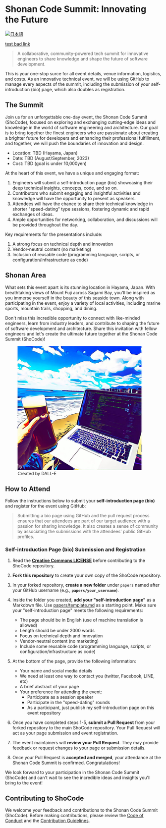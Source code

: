 # Shonan Code Summit: Innovating the Future

[![日本語](https://img.shields.io/badge/%F0%9F%87%AF%F0%9F%87%B5-日本語-white?style=plastic)](README_jp.md)

[test bad link](testbadlink.md)

> A collaborative, community-powered tech summit for innovative engineers to share knowledge and shape the future of software development.

This is your one-stop surce for all event details, venue information,
logistics, and costs. As an innovative technical event, we will be using
GitHub to manage every aspects of the summit, including the submission of your
self-introduction (bio) page, which also doubles as registration.

## The Summit

Join us for an unforgettable one-day event, the Shonan Code Summit (ShoCode),
focused on exploring and exchanging cutting-edge ideas and knowledge in the
world of software engineering and architecture. Our goal is to bring together
the finest engineers who are passionate about creating a brighter future for
developers and enhancing their professional fulfillment, and together, we will
push the boundaries of innovation and design.

* Location: TBD (Hayama, Japan)
* Date: TBD (August/September, 2023)
* Cost: TBD (goal is under 10,000yen)

At the heart of this event, we have a unique and engaging format:

1. Engineers will submit a self-introduction page (bio) showcasing their deep
   technical insights, concepts, code, and so on.
1. Contributors who submit engaging and insightful activities and knowledge
   will have the opportunity to present as speakers.
1. Attendees will have the chance to share their technical knowledge in shorter
   "speed-dating" type sessions, fostering dynamic and rapid exchanges of ideas.
1. Ample opportunities for networking, collaboration, and discussions will be
   provided throughout the day.

Key requirements for the presentations include:

1. A strong focus on technical depth and innovation
1. Vendor-neutral content (no marketing)
1. Inclusion of reusable code (programming language, scripts, or
   configuration/infrastructure as code)

## Shonan Area

What sets this event apart is its stunning location in Hayama, Japan. With
breathtaking views of Mount Fuji across Sagami Bay, you'll be inspired as you
immerse yourself in the beauty of this seaside town. Along with participating
in the event, enjoy a variety of local activities, including marine sports,
mountain trails, shopping, and dining.

Don't miss this incredible opportunity to connect with like-minded engineers,
learn from industry leaders, and contribute to shaping the future of software
development and architecture. Share this invitation with fellow engineers and
let's create the ultimate future together at the Shonan Code Summit (ShoCode)!

<figure>
  <img src="resources/top_banner.jpg" alt="Shonan Code Summit"
title="Shonan Code Summit" width="400" height="400">
  <figcaption>Created by DALL-E</figcaption>
</figure>

## How to Attend

Follow the instructions below to submit your **self-introduction page (bio)**
and register for the event using GitHub:

> Submitting a bio page using GitHub and the pull request process ensures that
our attendees are part of our target audience with a passion for sharing
knowledge. It also creates a sense of community by associating the submissions
with the attendees' public GitHub profiles.

### Self-introduction Page (bio) Submission and Registration

1. Read the **[Creative Commons LICENSE](LICENSE)** before contributing to the
   ShoCode repository.
2. **Fork this repository** to create your own copy of the ShoCode repository.
3. In your forked repository, **create a new folder** under `papers` named
   after your GitHub username (e.g., **`papers/your_username`**).
4. Inside the folder you created, **add your "self-introduction page"** as a
   Markdown file. Use [papers/template.md](papers/template.md) as a starting
   point. Make sure your "self-introduction page" meets the following
   requirements:

    * The page should be in English (use of machine translation is allowed)
    * Length should be under 2000 words
    * Focus on technical depth and innovation
    * Vendor-neutral content (no marketing)
    * Include some reusable code (programming language, scripts, or
        configuration/infrastructure as code)

5. At the bottom of the page, provide the following information:

    * Your name and social media details
    * We need at least one way to contact you (twitter, Facebook, LINE, etc)
    * A brief abstract of your page
    * Your preference for attending the event:
      * Participate as a session speaker
      * Participate in the "speed-dating" rounds
      * As a participant, just publish my self-introduction page on this event
          repository

6. Once you have completed steps 1-5, **submit a Pull Request** from your
   forked repository to the main ShoCode repository. Your Pull Request will act
   as your page submission and event registration.
7. The event maintainers will **review your Pull Request**. They may provide
   feedback or request changes to your page or submission details.
8. Once your Pull Request is **accepted and merged**, your attendance at the
   Shonan Code Summit is confirmed. Congratulations!

We look forward to your participation in the Shonan Code Summit (ShoCode)
and can't wait to see the incredible ideas and insights you'll bring to the
event!

## Contributing to ShoCode

We welcome your feedback and contributions to the Shonan Code Summit (ShoCode).
Before making contributions, please review the
[Code of Conduct](CODE_OF_CONDUCT.md) and the
[Contribution Guidelines](CONTRIBUTING.md).
